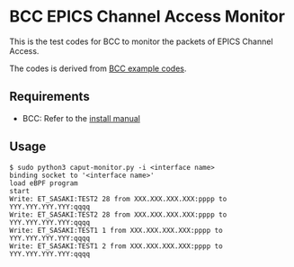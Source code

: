 # BCC EPICS Channel Access Monitor

This is the test codes for BCC to monitor the packets of EPICS Channel Access.

The codes is derived from [BCC example codes](https://github.com/iovisor/bcc/tree/master/examples/networking/http_filter).

## Requirements

- BCC: Refer to the [install manual](https://github.com/iovisor/bcc/blob/master/INSTALL.md)

## Usage

```
$ sudo python3 caput-monitor.py -i <interface name>
binding socket to '<interface name>'
load eBPF program
start
Write: ET_SASAKI:TEST2 28 from XXX.XXX.XXX.XXX:pppp to YYY.YYY.YYY.YYY:qqqq
Write: ET_SASAKI:TEST2 28 from XXX.XXX.XXX.XXX:pppp to YYY.YYY.YYY.YYY:qqqq
Write: ET_SASAKI:TEST1 1 from XXX.XXX.XXX.XXX:pppp to YYY.YYY.YYY.YYY:qqqq
Write: ET_SASAKI:TEST1 2 from XXX.XXX.XXX.XXX:pppp to YYY.YYY.YYY.YYY:qqqq
```
